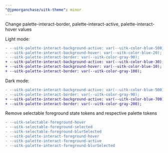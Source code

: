```yaml
---
"@jpmorganchase/uitk-theme": minor
---
```


Change palette-interact-border, palette-interact-active, palette-interact-hover values

Light mode:

```diff
- --uitk-palette-interact-background-active: var(--uitk-color-blue-500);
- --uitk-palette-interact-background-hover: var(--uitk-color-blue-20);
- --uitk-palette-interact-border: var(--uitk-color-gray-90);
+ --uitk-palette-interact-background-active: var(--uitk-color-blue-30);
+ --uitk-palette-interact-background-hover: var(--uitk-color-blue-10);
+ --uitk-palette-interact-border: var(--uitk-color-gray-100);
```

Dark mode:

```diff
- --uitk-palette-interact-background-active: var(--uitk-color-blue-500);
- --uitk-palette-interact-border: var(--uitk-color-gray-90);
+ --uitk-palette-interact-background-active: var(--uitk-color-blue-700);
+ --uitk-palette-interact-border: var(--uitk-color-gray-200);
```

Remove selectable foreground state tokens and respective palette tokens

```diff
- --uitk-selectable-foreground-hover
- --uitk-selectable-foreground-selected
- --uitk-selectable-foreground-blurSelected
- --uitk-palette-interact-foreground-hover
- --uitk-palette-interact-foreground-active
- --uitk-palette-interact-foreground-blurSelected
```